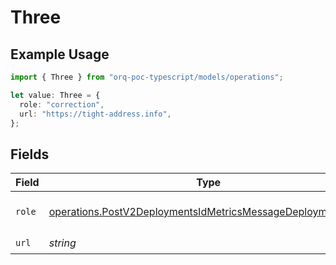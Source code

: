 # Three

## Example Usage

```typescript
import { Three } from "orq-poc-typescript/models/operations";

let value: Three = {
  role: "correction",
  url: "https://tight-address.info",
};
```

## Fields

| Field                                                                                                                                      | Type                                                                                                                                       | Required                                                                                                                                   | Description                                                                                                                                |
| ------------------------------------------------------------------------------------------------------------------------------------------ | ------------------------------------------------------------------------------------------------------------------------------------------ | ------------------------------------------------------------------------------------------------------------------------------------------ | ------------------------------------------------------------------------------------------------------------------------------------------ |
| `role`                                                                                                                                     | [operations.PostV2DeploymentsIdMetricsMessageDeploymentsRole](../../models/operations/postv2deploymentsidmetricsmessagedeploymentsrole.md) | :heavy_check_mark:                                                                                                                         | The role of the prompt message                                                                                                             |
| `url`                                                                                                                                      | *string*                                                                                                                                   | :heavy_check_mark:                                                                                                                         | N/A                                                                                                                                        |